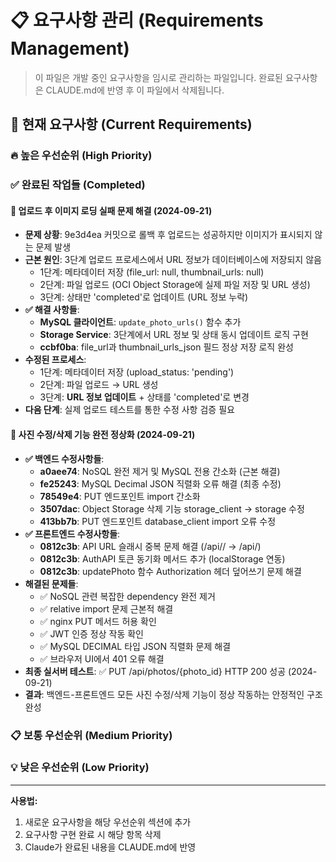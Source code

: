 # 📋 요구사항 관리 (Requirements Management)

> 이 파일은 개발 중인 요구사항을 임시로 관리하는 파일입니다.
> 완료된 요구사항은 CLAUDE.md에 반영 후 이 파일에서 삭제됩니다.

## 📌 현재 요구사항 (Current Requirements)
### 🔥 높은 우선순위 (High Priority)
<!-- 긴급하게 처리해야 할 요구사항들 -->



### ✅ 완료된 작업들 (Completed)

#### 🔧 업로드 후 이미지 로딩 실패 문제 해결 (2024-09-21)
- **문제 상황**: 9e3d4ea 커밋으로 롤백 후 업로드는 성공하지만 이미지가 표시되지 않는 문제 발생
- **근본 원인**: 3단계 업로드 프로세스에서 URL 정보가 데이터베이스에 저장되지 않음
  - 1단계: 메타데이터 저장 (file_url: null, thumbnail_urls: null)
  - 2단계: 파일 업로드 (OCI Object Storage에 실제 파일 저장 및 URL 생성)
  - 3단계: 상태만 'completed'로 업데이트 (URL 정보 누락)
- **✅ 해결 사항들**:
  - **MySQL 클라이언트**: `update_photo_urls()` 함수 추가
  - **Storage Service**: 3단계에서 URL 정보 및 상태 동시 업데이트 로직 구현
  - **ccbf0ba**: file_url과 thumbnail_urls_json 필드 정상 저장 로직 완성
- **수정된 프로세스**:
  - 1단계: 메타데이터 저장 (upload_status: 'pending')
  - 2단계: 파일 업로드 → URL 생성
  - 3단계: **URL 정보 업데이트** + 상태를 'completed'로 변경
- **다음 단계**: 실제 업로드 테스트를 통한 수정 사항 검증 필요

#### 🎉 사진 수정/삭제 기능 완전 정상화 (2024-09-21)
- **✅ 백엔드 수정사항들**:
  - **a0aee74**: NoSQL 완전 제거 및 MySQL 전용 간소화 (근본 해결)
  - **fe25243**: MySQL Decimal JSON 직렬화 오류 해결 (최종 수정)
  - **78549e4**: PUT 엔드포인트 import 간소화
  - **3507dac**: Object Storage 삭제 기능 storage_client → storage 수정
  - **413bb7b**: PUT 엔드포인트 database_client import 오류 수정
- **✅ 프론트엔드 수정사항들**:
  - **0812c3b**: API URL 슬래시 중복 문제 해결 (/api// → /api/)
  - **0812c3b**: AuthAPI 토큰 동기화 메서드 추가 (localStorage 연동)
  - **0812c3b**: updatePhoto 함수 Authorization 헤더 덮어쓰기 문제 해결
- **해결된 문제들**:
  - ✅ NoSQL 관련 복잡한 dependency 완전 제거
  - ✅ relative import 문제 근본적 해결
  - ✅ nginx PUT 메서드 허용 확인
  - ✅ JWT 인증 정상 작동 확인
  - ✅ MySQL DECIMAL 타입 JSON 직렬화 문제 해결
  - ✅ 브라우저 UI에서 401 오류 해결
- **최종 실서버 테스트**: ✅ PUT /api/photos/{photo_id} HTTP 200 성공 (2024-09-21)
- **결과**: 백엔드-프론트엔드 모든 사진 수정/삭제 기능이 정상 작동하는 안정적인 구조 완성

### 📋 보통 우선순위 (Medium Priority)
<!-- 일반적인 기능 개선 및 추가 요구사항들 -->

### 💡 낮은 우선순위 (Low Priority)
<!-- 나중에 고려해볼 수 있는 요구사항들 -->

---
**사용법:**
1. 새로운 요구사항을 해당 우선순위 섹션에 추가
2. 요구사항 구현 완료 시 해당 항목 삭제
3. Claude가 완료된 내용을 CLAUDE.md에 반영
